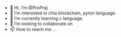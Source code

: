 - 👋 Hi, I’m @ProPraj
- 👀 I’m interested in chia blockchain, pyton language.
- 🌱 I’m currently learning c language.
- 💞️ I’m looking to collaborate on 
- 📫 How to reach me ...

<!---
ProPraj/ProPraj is a ✨ special ✨ repository because its `README.md` (this file) appears on your GitHub profile.
You can click the Preview link to take a look at your changes.
--->
